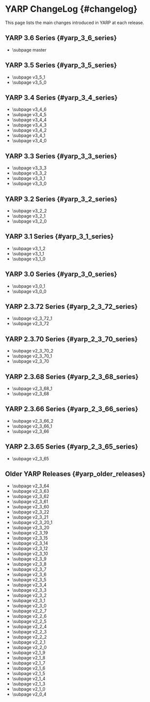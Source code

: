 YARP ChangeLog                                                      {#changelog}
==============

This page lists the main changes introduced in YARP at each release.

## YARP 3.6 Series                                            {#yarp_3_6_series}
 * \subpage master

## YARP 3.5 Series                                            {#yarp_3_5_series}
* \subpage v3_5_1
* \subpage v3_5_0

## YARP 3.4 Series                                            {#yarp_3_4_series}
* \subpage v3_4_6
* \subpage v3_4_5
* \subpage v3_4_4
* \subpage v3_4_3
* \subpage v3_4_2
* \subpage v3_4_1
* \subpage v3_4_0

## YARP 3.3 Series                                            {#yarp_3_3_series}
* \subpage v3_3_3
* \subpage v3_3_2
* \subpage v3_3_1
* \subpage v3_3_0

## YARP 3.2 Series                                            {#yarp_3_2_series}
* \subpage v3_2_2
* \subpage v3_2_1
* \subpage v3_2_0

## YARP 3.1 Series                                            {#yarp_3_1_series}
* \subpage v3_1_2
* \subpage v3_1_1
* \subpage v3_1_0

## YARP 3.0 Series                                            {#yarp_3_0_series}
* \subpage v3_0_1
* \subpage v3_0_0

## YARP 2.3.72 Series                                      {#yarp_2_3_72_series}
* \subpage v2_3_72_1
* \subpage v2_3_72

## YARP 2.3.70 Series                                      {#yarp_2_3_70_series}
* \subpage v2_3_70_2
* \subpage v2_3_70_1
* \subpage v2_3_70

## YARP 2.3.68 Series                                      {#yarp_2_3_68_series}
* \subpage v2_3_68_1
* \subpage v2_3_68

## YARP 2.3.66 Series                                      {#yarp_2_3_66_series}
* \subpage v2_3_66_2
* \subpage v2_3_66_1
* \subpage v2_3_66

## YARP 2.3.65 Series                                      {#yarp_2_3_65_series}
* \subpage v2_3_65

## Older YARP Releases                                    {#yarp_older_releases}
* \subpage v2_3_64
* \subpage v2_3_63
* \subpage v2_3_62
* \subpage v2_3_61
* \subpage v2_3_60
* \subpage v2_3_22
* \subpage v2_3_21
* \subpage v2_3_20_1
* \subpage v2_3_20
* \subpage v2_3_19
* \subpage v2_3_15
* \subpage v2_3_14
* \subpage v2_3_12
* \subpage v2_3_10
* \subpage v2_3_9
* \subpage v2_3_8
* \subpage v2_3_7
* \subpage v2_3_6
* \subpage v2_3_5
* \subpage v2_3_4
* \subpage v2_3_3
* \subpage v2_3_2
* \subpage v2_3_1
* \subpage v2_3_0
* \subpage v2_2_7
* \subpage v2_2_6
* \subpage v2_2_5
* \subpage v2_2_4
* \subpage v2_2_3
* \subpage v2_2_2
* \subpage v2_2_1
* \subpage v2_2_0
* \subpage v2_1_9
* \subpage v2_1_8
* \subpage v2_1_7
* \subpage v2_1_6
* \subpage v2_1_5
* \subpage v2_1_4
* \subpage v2_1_3
* \subpage v2_1_0
* \subpage v2_0_4
